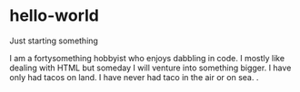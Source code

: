 # hello-world
Just starting something 

I am a fortysomething hobbyist who enjoys dabbling in code. I mostly like dealing with HTML but someday I will venture into something bigger. 
I have only had tacos on land. I have never had taco in the air or on sea. .
